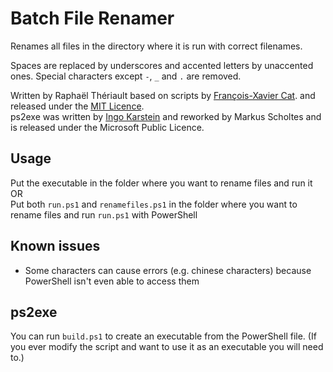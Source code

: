 # Batch File Renamer

Renames all files in the directory where it is run with correct filenames.

Spaces are replaced by underscores and accented letters by unaccented ones. Special characters except `-`, `_` and `.` are removed.

Written by Raphaël Thériault based on scripts by [François-Xavier Cat](https://github.com/lazywinadmin).  and released under the [MIT Licence](./LICENSE.md).  
ps2exe was written by [Ingo Karstein](http://blog.karstein-consulting.com) and reworked by Markus Scholtes and is released under the Microsoft Public Licence.

## Usage

Put the executable in the folder where you want to rename files and run it  
OR  
Put both `run.ps1` and `renamefiles.ps1` in the folder where you want to rename files and run `run.ps1` with PowerShell

## Known issues

- Some characters can cause errors (e.g. chinese characters) because PowerShell isn't even able to access them

## ps2exe

You can run `build.ps1` to create an executable from the PowerShell file. (If you ever modify the script and want to use it as an executable you will need to.)
